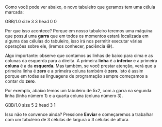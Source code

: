 Como você pode ver abaixo, o novo tabuleiro que geramos tem uma célula marcada:

<gs-board>
  GBB/1.0
    size 3 3
    head 0 0
</gs-board>

Por que isso acontece? Porque em nosso tabuleiro teremos uma máquina que possui uma **garra** que em todos os momentos estará localizada em alguma das células do tabuleiro, isso irá nos permitir executar várias operações sobre ele,  (iremos conhecer, paciência  :grin:).

Algo importante: observe que contamos as linhas de baixo para cima e as colunas da esquerda para a direita. A primeira **linha** é a **inferior** e a primeira **coluna** é a da **esquerda**. Mas também, se você prestar atenção, verá que a primeira linha é **zero** e a primeira coluna também é **zero**. Isto é assim porque em todas as linguagens de programação sempre começamos a contar do **zero**.



Por exemplo, abaixo temos um tabuleiro de 5x2, com a garra na segunda linha (linha número 1) e a quarta coluna (coluna número 3).


<gs-board>
  GBB/1.0
    size 5 2
    head 3 1
</gs-board>



> 
Isso não te convence ainda? Pressione **Enviar** e começaremos a trabalhar com um tabuleiro de 3 células de largura x 3 células de altura.
